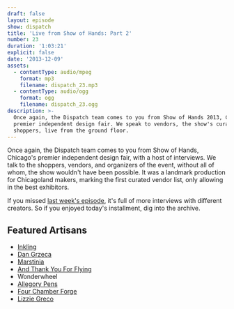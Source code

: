 ```yaml
---
draft: false
layout: episode
show: dispatch
title: 'Live from Show of Hands: Part 2'
number: 23
duration: '1:03:21'
explicit: false
date: '2013-12-09'
assets:
  - contentType: audio/mpeg
    format: mp3
    filename: dispatch_23.mp3
  - contentType: audio/ogg
    format: ogg
    filename: dispatch_23.ogg
description: >-
  Once again, the Dispatch team comes to you from Show of Hands 2013, Chicago's
  premier independent design fair. We speak to vendors, the show's curators, and
  shoppers, live from the ground floor.
---
```

Once again, the Dispatch team comes to you from Show of Hands, Chicago's premier independent design fair, with a host of interviews. We talk to the shoppers, vendors, and organizers of the event, without all of whom, the show wouldn't have been possible. It was a landmark production for Chicagoland makers, marking the first curated vendor list, only allowing in the best exhibitors.

If you missed [last week's episode](http://nicholaswyoung.com/programs/dispatch/22), it's full of more interviews with different creators. So if you enjoyed today's installment, dig into the archive.

## Featured Artisans

* [Inkling](http://www.theinklingshop.com)
* [Dan Grzeca](http://www.dangrzeca.com)
* [Marstinia](http://www.etsy.com/shop/marstinia)
* [And Thank You For Flying](http://andthankyouforflying.com)
* Wonderwheel
* [Allegory Pens](http://www.allegorypens.com)
* [Four Chamber Forge](http://fourchamberforge.com)
* [Lizzie Greco](http://www.craftbelly.com)